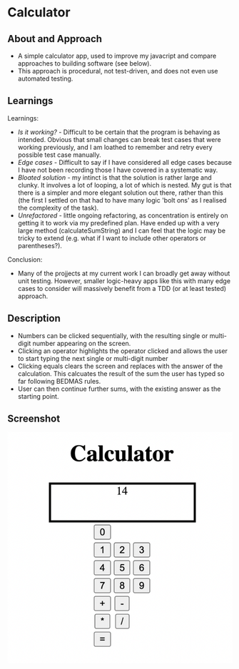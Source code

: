 # Calculator

## About and Approach
- A simple calculator app, used to improve my javacript and compare approaches to building software (see below).
- This approach is procedural, not test-driven, and does not even use automated testing.

## Learnings 

Learnings:
- *Is it working?* - Difficult to be certain that the program is behaving as intended. Obvious that small changes can break test cases that were working previously, and I am loathed to remember and retry every possible test case manually.
- *Edge cases* - Difficult to say if I have considered all edge cases because I have not been recording those I have covered in a systematic way.
- *Bloated solution* - my intinct is that the solution is rather large and clunky. It involves a lot of looping, a lot of which is nested. My gut is that there is a simpler and more elegant solution out there, rather than this (the first I settled on that had to have many logic 'bolt ons' as I realised the complexity of the task).
- *Unrefactored* - little ongoing refactoring, as concentration is entirely on getting it to work via my predefined plan. Have ended up with a very large method (calculateSumString) and I can feel that the logic may be tricky to extend (e.g. what if I want to include other operators or parentheses?).

Conclusion:
- Many of the projjects at my current work I can broadly get away without unit testing. However, smaller logic-heavy apps like this with many edge cases to consider will massively benefit from a TDD (or at least tested) approach.


## Description

- Numbers can be clicked sequentially, with the resulting single or multi-digit number appearing on the screen.
- Clicking an operator highlights the operator clicked and allows the user to start typing the next single or multi-digit number
- Clicking equals clears the screen and replaces with the answer of the calculation. This calcuates the result of the sum the user has typed so far following BEDMAS rules.
- User can then continue further sums, with the existing answer as the starting point.

## Screenshot
![screenshot](https://github.com/Will-Helliwell/calculator/blob/main/public/Screenshot%202022-03-16%20at%2016.08.24.png)